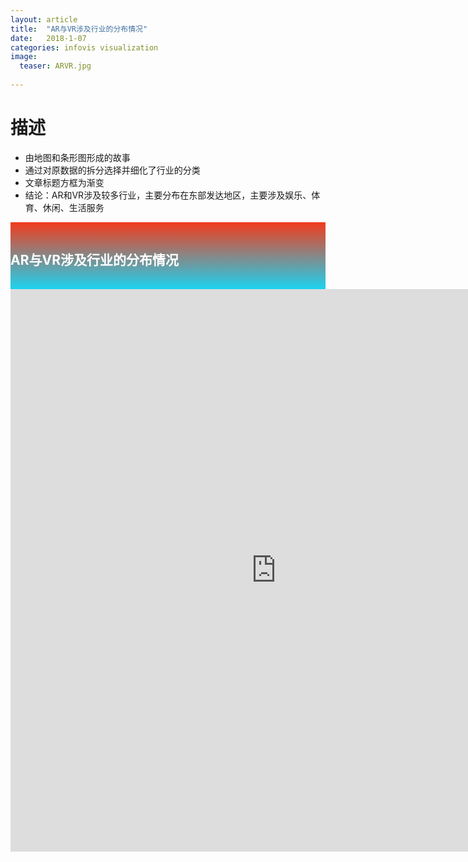 ```yaml
---
layout: article
title:  "AR与VR涉及行业的分布情况"
date:   2018-1-07
categories: infovis visualization
image:
  teaser: ARVR.jpg
  
---
```


# 描述
- 由地图和条形图形成的故事
- 通过对原数据的拆分选择并细化了行业的分类
- 文章标题方框为渐变
- 结论：AR和VR涉及较多行业，主要分布在东部发达地区，主要涉及娱乐、体育、休闲、生活服务


<div class="col-md-8" markdown="1">
<div style="padding: 15px 0; background: -moz-linear-gradient(top, #f23b1c, #1cd3f1); background: -webkit-linear-gradient(top, #f23b1c, #1cd3f1); background: -o-linear-gradient(top, #f23b1c, #1cd3f1); background: -ms-linear-gradient(top, #f23b1c, #1cd3f1); background: linear-gradient(top, #f23b1c, #1cd3f1); color: #fff"">
    <h2>AR与VR涉及行业的分布情况</h2>  
</div>
<iframe src="https://public.tableau.com/views/ARVR_3/1?:embed=y&:display_count=yes&publish=yes/Dashboard1?:showVizHome=no&:embed=truehttps://public.tableau.com/shared/DJPSG6CX9?:display_count=yes" width="850px" height="900px" frameborder="0"></iframe>
